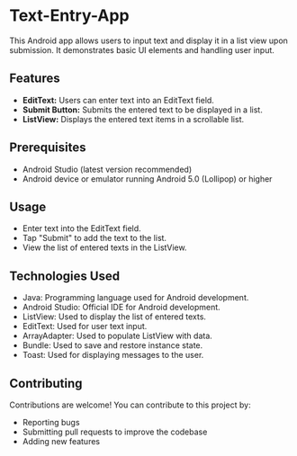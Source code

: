 # Text-Entry-App
This Android app allows users to input text and display it in a list view upon submission. It demonstrates basic UI elements and handling user input.

## Features

- **EditText:** Users can enter text into an EditText field.
- **Submit Button:** Submits the entered text to be displayed in a list.
- **ListView:** Displays the entered text items in a scrollable list.

## Prerequisites

- Android Studio (latest version recommended)
- Android device or emulator running Android 5.0 (Lollipop) or higher

## Usage

- Enter text into the EditText field.
- Tap "Submit" to add the text to the list.
- View the list of entered texts in the ListView.

## Technologies Used

- Java: Programming language used for Android development.
- Android Studio: Official IDE for Android development.
- ListView: Used to display the list of entered texts.
- EditText: Used for user text input.
- ArrayAdapter: Used to populate ListView with data.
- Bundle: Used to save and restore instance state.
- Toast: Used for displaying messages to the user.

## Contributing

Contributions are welcome! You can contribute to this project by:
- Reporting bugs
- Submitting pull requests to improve the codebase
- Adding new features
